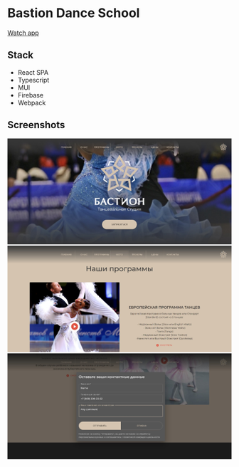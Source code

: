 # Bastion Dance School

[Watch app](https://best-dance-school-ever.web.app/)

## Stack

- React SPA
- Typescript
- MUI
- Firebase
- Webpack

## Screenshots

<div align="center">
  <img src="/screens/image1.jpg">
  <img src="/screens/image2.jpg">
  <img src="/screens/image3.jpg">
</div>


